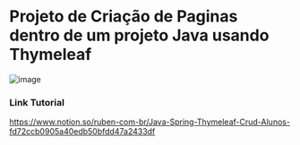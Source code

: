 # Projeto de Criação de Paginas dentro de um projeto Java usando Thymeleaf

![image](https://github.com/rubengyn/thymeleaf_crud_student/assets/17937736/bac082a8-24c2-4026-9d5a-dc5bf51f46f3)


### Link Tutorial
https://www.notion.so/ruben-com-br/Java-Spring-Thymeleaf-Crud-Alunos-fd72ccb0905a40edb50bfdd47a2433df


